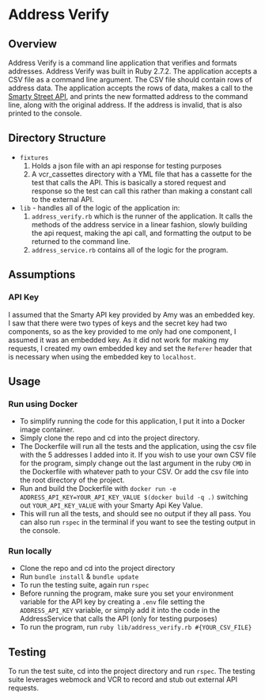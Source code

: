 # Address Verify

## Overview
Address Verify is a command line application that verifies and formats 
addresses. Address Verify was built in Ruby 2.7.2. The application accepts a CSV file as a command line argument. The CSV file should contain rows of address data. The application accepts the rows of data, makes a call to the [Smarty Street API](https://www.smarty.com/docs/cloud), and prints the new formatted address to the command line, along with the original address. If the address is invalid, that is also printed to the console.

## Directory Structure
* `fixtures` 
    1. Holds a json file with an api response for testing purposes
    2. A vcr_cassettes directory with a YML file that has a cassette for the test that calls the API. This is basically a stored request and response so the test can call this rather than making a constant call to the external API.
* `lib` - handles all of the logic of the application in:
    1. `address_verify.rb` which is the runner of the application. It calls the methods of the address service in a linear fashion, slowly building the api request, making the api call, and formatting the output to be returned to the command line.
    2. `address_service.rb` contains all of the logic for the program.

## Assumptions
### API Key
I assumed that the Smarty API key provided by Amy was an embedded key. I saw that there were two types of keys and the secret key had two components, so as the key provided to me only had one component, I assumed it was an embedded key. As it did not work for making my requests, I created my own embedded key and set the `Referer` header that is necessary when using the embedded key to `localhost`.

## Usage
### Run using Docker
* To simplify running the code for this application, I put it into a Docker image container.
* Simply clone the repo and cd into the project directory.
* The Dockerfile will run all the tests and the application, using the csv file with the 5 addresses I added into it. If you wish to use your own CSV file for the program, simply change out the last argument in the ruby `CMD` in the Dockerfile with whatever path to your CSV. Or add the csv file into the root directory of the project.
* Run and build the Dockerfile with `docker run -e ADDRESS_API_KEY=YOUR_API_KEY_VALUE $(docker build -q .)` switching out `YOUR_API_KEY_VALUE` with your Smarty Api Key Value.
* This will run all the tests, and should see no output if they all pass. You can also run `rspec` in the terminal if you want to see the testing output in the console.

### Run locally
* Clone the repo and cd into the project directory
* Run `bundle install` & `bundle update`
* To run the testing suite, again run `rspec`
* Before running the program, make sure you set your environment variable for the API key by creating a `.env` file setting the `ADDRESS_API_KEY` variable, or simply add it into the code in the AddressService that calls the API (only for testing purposes)
* To run the program, run `ruby lib/address_verify.rb #{YOUR_CSV_FILE}`


## Testing
To run the test suite, cd into the project directory and run `rspec`. The testing suite leverages webmock and VCR to record and stub out external API requests.


